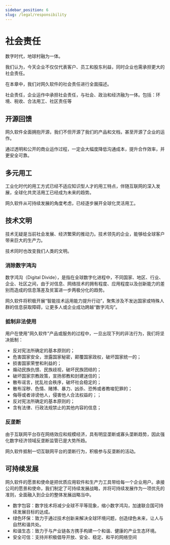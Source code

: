 ```yaml
---
sidebar_position: 6
slug: /legal/responsibility
---
```


# 社会责任

数字时代，地球村融为一体。  

我们认为，今天企业不仅仅代表客户、员工和股东利益，同时企业也需承担更大的社会责任。

在本章中，我们对网久软件的社会责任进行全面描述。

社会责任，企业运作中承担社会责任，与社会、政治和经济融为一体。包括：环境、税收、合法用工、社区责任等

## 开源回馈

网久软件全面拥抱开源，我们不但开源了我们的产品和文档，甚至开源了企业的运作。

通过透明和公开的商业运作过程，一定会大幅度降低沟通成本，提升合作效率，并更安全可靠。

## 多元用工

工业化时代的用工方式已经不适应知识型人才的用工特点，伴随互联网的深入发展，全球化共灵活用工已经成为未来的趋势。  

网久软件从可持续发展的角度考虑，已经逐步展开全球化灵活用工。  

## 技术文明

技术无疑是当前社会发展、经济繁荣的推动力。技术领先的企业，能够给全球客户带来巨大的生产力。

技术同时也改变我们人类的文明。

### 消除数字鸿沟

数字鸿沟（Digital Divide），是指在全球数字化进程中，不同国家、地区、行业、企业、社区之间，由于对信息、网络技术的拥有程度、应用程度以及创新能力的差别而造成的信息落差及贫富进一步两极分化的趋势。

网久软件将积极开展“智能技术运用能力提升行动”，聚焦涉及不发达国家或特殊人群的信息获取障碍，让更多人或企业成功跨越“数字鸿沟”。  

### 抵制非法使用

用户在使用"网久软件"产品或服务的过程中，一旦出现下列的非法行为，我们将坚决抵制：

* 反对宪法所确定的基本原则的；
* 危害国家安全，泄露国家秘密，颠覆国家政权，破坏国家统一的；
* 损害国家荣誉和利益的；
* 煽动民族仇恨、民族歧视，破坏民族团结的；
* 破坏国家宗教政策，宣扬邪教和封建迷信的；
* 散布谣言，扰乱社会秩序，破坏社会稳定的；
* 散布淫秽、色情、赌博、暴力、凶杀、恐怖或者教唆犯罪的；
* 侮辱或者诽谤他人，侵害他人合法权益的；；
* 反对宪法所确定的基本原则的；
* 含有法律、行政法规禁止的其他内容的信息；

### 反垄断

由于互联网平台存在网络效应和规模经济，具有明显垄断或寡头垄断趋势，因此强化数字经济领域反垄断监管已是大势所趋。  

网久软件抵制一切互联网平台的垄断行为，积极参与反垄断的活动。  

## 可持续发展

网久软件的愿景和使命是把优质应用软件和生产力工具带给每一个企业用户。承接公司的愿景和使命，我们制定了可持续发展战略，并将可持续发展作为一项优先的准则，全面融入到企业的整体发展战略当中。

* 数字包容：数字技术将减少全球不平等现象，缩小数字鸿沟，加速联合国可持续发展目标的达成。
* 绿色环保：致力于通过技术创新来解决全球环境问题，创造绿色未来，让人与自然和谐共处。
* 和谐生态：致力于与产业链各方携手构建一个和谐、健康的产业生态环境。
* 安全可信：支持并积极倡导开放、安全、稳定、和平的网络空间


